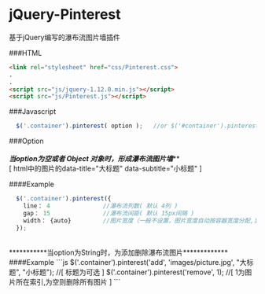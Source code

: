 # jQuery-Pinterest
基于jQuery编写的瀑布流图片墙插件

###HTML
```html
<link rel="stylesheet" href="css/Pinterest.css">
.
.
<script src="js/jquery-1.12.0.min.js"></script>
<script src="js/Pinterest.js"></script>
```

###Javascript
```js
  $('.container').pinterest( option );   //or $('#container').pinterest( option ) 支持同时设置多个
```

###Option
<br>
<br>
***********当option为空或者 Object 对象时，形成瀑布流图片墙*************
<br>
[ html中的图片的data-title="大标题" data-subtitle="小标题" ]

####Example
```js
  $('.container').pinterest({
    line： 4               //瀑布流列数( 默认 4列 )
    gap： 15               //瀑布流间距( 默认 15px间隔 )
    width： {auto}         //图片宽度（一般不设置，图片宽度自动按容器宽度分配,当容器没设置宽度时,则按照页面宽度自动分配）
  });
```
<br>
***********当option为String时，为添加删除瀑布流图片*************
<br>
####Example
```js
  $('.container').pinterest('add', 'images/picture.jpg', "大标题", "小标题");  //[ 标题为可选 ]
  $('.container').pinterest('remove', 1);  //[ 1为图片所在索引,为空则删除所有图片 ]
```
